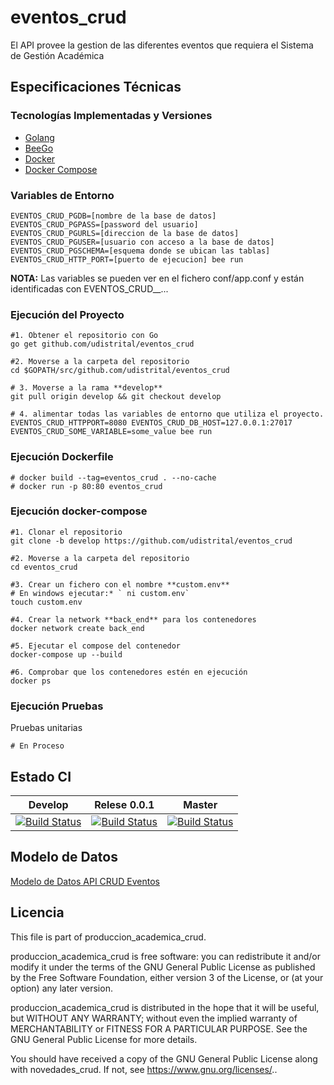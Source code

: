 # eventos_crud
El API provee la gestion de las diferentes eventos que requiera el Sistema de Gestión Académica


## Especificaciones Técnicas

### Tecnologías Implementadas y Versiones
* [Golang](https://github.com/udistrital/introduccion_oas/blob/master/instalacion_de_herramientas/golang.md)
* [BeeGo](https://github.com/udistrital/introduccion_oas/blob/master/instalacion_de_herramientas/beego.md)
* [Docker](https://docs.docker.com/engine/install/ubuntu/)
* [Docker Compose](https://docs.docker.com/compose/)

### Variables de Entorno
```shell
EVENTOS_CRUD_PGDB=[nombre de la base de datos]
EVENTOS_CRUD_PGPASS=[password del usuario]
EVENTOS_CRUD_PGURLS=[direccion de la base de datos]
EVENTOS_CRUD_PGUSER=[usuario con acceso a la base de datos]
EVENTOS_CRUD_PGSCHEMA=[esquema donde se ubican las tablas]
EVENTOS_CRUD_HTTP_PORT=[puerto de ejecucion] bee run
```

**NOTA:** Las variables se pueden ver en el fichero conf/app.conf y están identificadas con EVENTOS_CRUD__...

### Ejecución del Proyecto
```shell
#1. Obtener el repositorio con Go
go get github.com/udistrital/eventos_crud

#2. Moverse a la carpeta del repositorio
cd $GOPATH/src/github.com/udistrital/eventos_crud

# 3. Moverse a la rama **develop**
git pull origin develop && git checkout develop

# 4. alimentar todas las variables de entorno que utiliza el proyecto.
EVENTOS_CRUD_HTTPPORT=8080 EVENTOS_CRUD_DB_HOST=127.0.0.1:27017 EVENTOS_CRUD_SOME_VARIABLE=some_value bee run
```

### Ejecución Dockerfile
```shell
# docker build --tag=eventos_crud . --no-cache
# docker run -p 80:80 eventos_crud
```

### Ejecución docker-compose
```shell
#1. Clonar el repositorio
git clone -b develop https://github.com/udistrital/eventos_crud

#2. Moverse a la carpeta del repositorio
cd eventos_crud

#3. Crear un fichero con el nombre **custom.env**
# En windows ejecutar:* ` ni custom.env`
touch custom.env

#4. Crear la network **back_end** para los contenedores
docker network create back_end

#5. Ejecutar el compose del contenedor
docker-compose up --build

#6. Comprobar que los contenedores estén en ejecución
docker ps
```

### Ejecución Pruebas

Pruebas unitarias
```shell
# En Proceso
```
## Estado CI

| Develop | Relese 0.0.1 | Master |
| -- | -- | -- |
| [![Build Status](https://hubci.portaloas.udistrital.edu.co/api/badges/udistrital/eventos_crud/status.svg?ref=refs/heads/develop)](https://hubci.portaloas.udistrital.edu.co/udistrital/eventos_crud) | [![Build Status](https://hubci.portaloas.udistrital.edu.co/api/badges/udistrital/eventos_crud/status.svg?ref=refs/heads/release/0.0.1)](https://hubci.portaloas.udistrital.edu.co/udistrital/eventos_crud) | [![Build Status](https://hubci.portaloas.udistrital.edu.co/api/badges/udistrital/eventos_crud/status.svg)](https://hubci.portaloas.udistrital.edu.co/udistrital/eventos_crud) |


## Modelo de Datos
[Modelo de Datos API CRUD Eventos](https://github.com/udistrital/eventos_crud/tree/develop/sql)


## Licencia

This file is part of produccion_academica_crud.

produccion_academica_crud is free software: you can redistribute it and/or modify it under the terms of the GNU General Public License as published by the Free Software Foundation, either version 3 of the License, or (at your option) any later version.

produccion_academica_crud is distributed in the hope that it will be useful, but WITHOUT ANY WARRANTY; without even the implied warranty of MERCHANTABILITY or FITNESS FOR A PARTICULAR PURPOSE. See the GNU General Public License for more details.

You should have received a copy of the GNU General Public License along with novedades_crud. If not, see https://www.gnu.org/licenses/..
